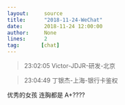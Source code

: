 ```yaml
---
layout:     source 
title:      "2018-11-24-WeChat"
date:       2018-11-24 12:00:00
author:     None
lines:      2 
tag:       [chat]
---
```

> 23:02:05  Victor-JDJR-研发-北京  
   
> 23:04:49  丁银杰-上海-银行卡鉴权  
   
优秀的女孩 连胸都是 A+????  
   
